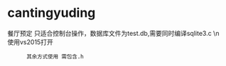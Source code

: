 # cantingyuding
餐厅预定
只适合控制台操作，数据库文件为test.db,需要同时编译sqlite3.c \n      
使用vs2015打开
          
          其余方式使用 需包含.h
